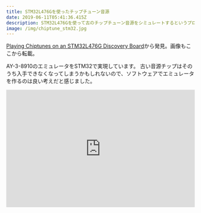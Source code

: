 ```yaml
---
title: STM32L476Gを使ったチップチューン音源
date: 2019-06-11T05:41:36.415Z
description: STM32L476Gを使って古のチップチューン音源をシミュレートするというプロジェクトを紹介します。
image: /img/chiptune_stm32.jpg
---
```

[Playing Chiptunes on an STM32L476G Discovery Board](http://www.deater.net/weave/vmwprod/hardware/stm32l476_chiptune/)から発見。画像もここから転載。

AY-3-8910のエミュレータをSTM32で実現しています。
古い音源チップはそのうち入手できなくなってしまうかもしれないので、ソフトウェアでエミュレータを作るのは良い考えだと感じました。

<iframe width="100%" height="315" src="https://www.youtube.com/embed/7K-XTpMUrH0" frameborder="0" allow="accelerometer; autoplay; encrypted-media; gyroscope; picture-in-picture" allowfullscreen></iframe>
